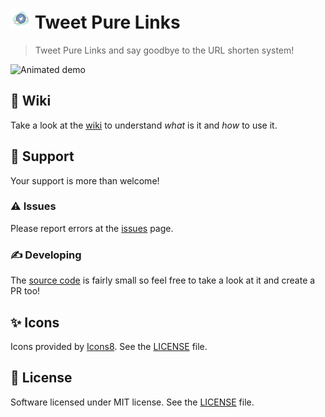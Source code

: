 ![](/icons/icon-32.png) Tweet Pure Links
=

> Tweet Pure Links and say goodbye to the URL shorten system!

![Animated demo](https://raw.githubusercontent.com/luciomartinez/fix-twitter-links/main/demo.gif)

## 📝 Wiki

Take a look at the [wiki](https://github.com/luciomartinez/tweet-pure-links/wiki) to understand _what_ is it and _how_ to use it.

## 🙌 Support

Your support is more than welcome!

### ⚠️ Issues

Please report errors at the [issues](https://github.com/luciomartinez/tweet-pure-links/issues) page.

### ✍️ Developing

The [source code](/user-script/tweet-pure-links.user.js) is fairly small so feel free to take a look at it and create a PR too!

## ✨ Icons

Icons provided by [Icons8](https://icons8.com). See the [LICENSE](/icons/LICENSE) file.

## 📖 License

Software licensed under MIT license. See the [LICENSE](/LICENSE) file.
